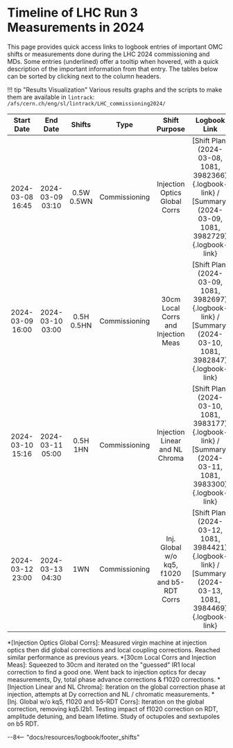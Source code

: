 
# Timeline of LHC Run 3 Measurements in 2024

This page provides quick access links to logbook entries of important OMC shifts or measurements done during the LHC 2024 commissioning and MDs.
Some entries (underlined) offer a tooltip when hovered, with a quick description of the important information from that entry.
The tables below can be sorted by clicking next to the column headers.

!!! tip "Results Visualization"
    Various results graphs and the scripts to make them are available in `lintrack`:
    ```
    /afs/cern.ch/eng/sl/lintrack/LHC_commissioning2024/
    ```

<!-- 
    Logbook Links: [LINK_NAME](date, logbook_id, event_id){.logbook-link}    
    Shifts:  W - Weekdays (Day) WN - Weekdays (Night) H - Holidays or weekend (Day) HN - Holidays or weekend (Night) 
    Tooltips: *[SHIFT PURPOSE TEXT]: Text inside the tooltip        
-->

|    Start Date    |     End Date     |     Shifts     |     Type      |          Shift Purpose               |                                                 Logbook Link                                                 |
|:----------------:|:----------------:|:--------------:|:-------------:|:------------------------------------:|:------------------------------------------------------------------------------------------------------------:|
| 2024-03-08 16:45 | 2024-03-09 03:10 |   0.5W 0.5WN   | Commissioning | Injection Optics Global Corrs        | [Shift Plan](2024-03-08, 1081, 3982366){.logbook-link} / [Summary](2024-03-09, 1081, 3982729){.logbook-link} |
| 2024-03-09 16:00 | 2024-03-10 03:00 |   0.5H 0.5HN   | Commissioning | 30cm Local Corrs and Injection Meas  | [Shift Plan](2024-03-09, 1081, 3982697){.logbook-link} / [Summary](2024-03-10, 1081, 3982847){.logbook-link} |
| 2024-03-10 15:16 | 2024-03-11 05:00 |    0.5H 1HN    | Commissioning |   Injection Linear and NL Chroma     | [Shift Plan](2024-03-10, 1081, 3983177){.logbook-link} / [Summary](2024-03-11, 1081, 3983300){.logbook-link} |
| 2024-03-12 23:00 | 2024-03-13 04:30 |    1WN    | Commissioning |   Inj. Global w/o kq5, f1020 and b5-RDT Corrs     | [Shift Plan](2024-03-12, 1081, 3984421){.logbook-link} / [Summary](2024-03-13, 1081, 3984469){.logbook-link} |

<!--                                                                                                                               Logbook Links: [LINK_NAME](date, logbook_id, event_id){.logbook-link}            -->


<!-- Tooltips -->

*[Injection Optics Global Corrs]: Measured virgin machine at injection optics then did global corrections and local coupling corrections. Reached similar performance as previous years.
*[30cm Local Corrs and Injection Meas]: Squeezed to 30cm and iterated on the "guessed" IR1 local correction to find a good one. Went back to injection optics for decay measurements, Dy, total phase advance corrections & f1020 corrections.
*[Injection Linear and NL Chroma]: Iteration on the global correction phase at injection, attempts at Dy correction and NL / chromatic measurements.
*[Inj. Global w/o kq5, f1020 and b5-RDT Corrs]: Iteration on the global correction, removing kq5.l2b1. Testing impact of f1020 correction on RDT, amplitude detuning, and beam lifetime. Study of octupoles and sextupoles on b5 RDT.


--8<-- "docs/resources/logbook/footer_shifts"
